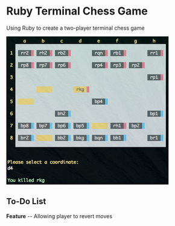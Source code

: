 Ruby Terminal Chess Game
===================================================

Using Ruby to create a two-player terminal chess game


![ScreenShot](Media/chessv1.0.png)


To-Do List
--
**Feature**
-- Allowing player to revert moves




